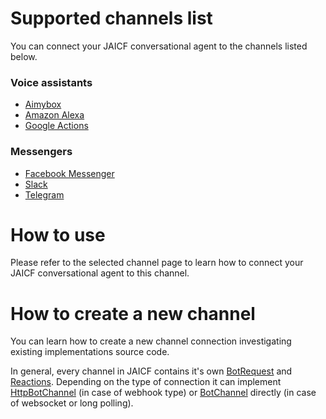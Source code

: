 # Supported channels list

You can connect your JAICF conversational agent to the channels listed below.

### Voice assistants

* [Aimybox](https://github.com/just-ai/jaicf-kotlin/tree/master/channels/aimybox)
* [Amazon Alexa](https://github.com/just-ai/jaicf-kotlin/tree/master/channels/alexa)
* [Google Actions](https://github.com/just-ai/jaicf-kotlin/tree/master/channels/google-actions)

### Messengers

* [Facebook Messenger](https://github.com/just-ai/jaicf-kotlin/tree/master/channels/facebook)
* [Slack](https://github.com/just-ai/jaicf-kotlin/tree/master/channels/slack)
* [Telegram](https://github.com/just-ai/jaicf-kotlin/tree/master/channels/telegram)

# How to use

Please refer to the selected channel page to learn how to connect your JAICF conversational agent to this channel.

# How to create a new channel

You can learn how to create a new channel connection investigating existing implementations source code.

In general, every channel in JAICF contains it's own [BotRequest](https://github.com/just-ai/jaicf-kotlin/blob/master/core/src/main/kotlin/com/justai/jaicf/api/BotRequest.kt) and [Reactions](https://github.com/just-ai/jaicf-kotlin/blob/master/core/src/main/kotlin/com/justai/jaicf/reactions/Reactions.kt).
Depending on the type of connection it can implement [HttpBotChannel](https://github.com/just-ai/jaicf-kotlin/blob/master/core/src/main/kotlin/com/justai/jaicf/channel/http/HttpBotChannel.kt) (in case of webhook type) or [BotChannel](https://github.com/just-ai/jaicf-kotlin/blob/master/core/src/main/kotlin/com/justai/jaicf/channel/BotChannel.kt) directly (in case of websocket or long polling).